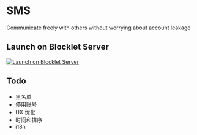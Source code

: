 # SMS

Communicate freely with others without worrying about account leakage

## Launch on Blocklet Server

[![Launch on Blocklet Server](https://assets.arcblock.io/icons/launch_on_blocklet_server.svg)](https://install.arcblock.io/?action=blocklet-install&meta_url=https%3A%2F%2Fgithub.com%2Fblocklet%2Fsms%2Freleases%2Fdownload%2Fv0.1.1%2Fblocklet.json)

## Todo

- 黑名单
- 停用账号
- UX 优化
- 时间和排序
- i18n
